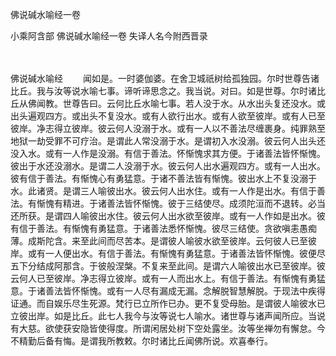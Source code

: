 佛说碱水喻经一卷


小乘阿含部
佛说碱水喻经一卷
失译人名今附西晋录


　　

佛说碱水喻经
　　闻如是。一时婆伽婆。在舍卫城祇树给孤独园。尔时世尊告诸比丘。我与汝等说水喻七事。谛听谛思念之。我当说。对曰。如是世尊。尔时诸比丘从佛闻教。世尊告曰。云何比丘水喻七事。若人没于水。从水出头复还没水。或出头遍观四方。或出头不复没水。或有人欲行出水。或有人欲至彼岸。或有人已至彼岸。净志得立彼岸。彼云何人没溺于水。或有一人以不善法尽缠裹身。纯罪熟至地狱一劫受罪不可疗治。是谓此人常没溺于水。是谓初入水没溺。彼云何人出头还没入水。或有一人作是没溺。有信于善法。怀惭愧求其方便。于诸善法皆怀惭愧。彼出于水还没溺水。是谓二人没溺于水。彼云何人出水遍观四方。或有一人出水。彼有信于善法。有惭愧心有勇猛意。于诸不善法皆有惭愧。彼出水上不复没溺于水。此诸贤。是谓三人喻彼出水。彼云何人出水住。或有一人作是出水。有信于善法。有惭愧有精进。于诸善法皆怀惭愧。彼于三结使尽。成须陀洹而不退转。必当还所获。是谓四人喻彼出水住。彼云何人出水欲至彼岸。或有一人作如是出水。彼有信于善法。有惭愧有勇猛意。于诸善法悉怀惭愧。彼尽三结使。贪欲嗔恚愚痴薄。成斯陀含。来至此间而尽苦本。是谓彼人喻彼水欲至彼岸。云何彼人已至彼岸。或有一人便出水。有信于善法。有惭愧有勇猛意。于诸善法皆怀惭愧。彼便尽五下分结成阿那含。于彼般涅槃。不复来至此间。是谓六人喻彼出水已至彼岸。彼云何人已至彼岸。净志得立彼岸。或有一人而出水上。有信于善法。有惭愧有勇猛意。于诸善法皆怀惭愧。或有一人尽有漏成无漏。念解脱智慧解脱。于现法中疾得证通。而自娱乐尽生死源。梵行已立所作已办。更不复受母胎。是谓彼人喻彼水已立彼出岸。如是比丘。此七人我今与汝等说七人喻水。诸世尊与诸声闻所应。当说有大慈。欲使获安隐皆使得度。所谓闲居处树下空处露坐。汝等坐禅勿有懈怠。今不精勤后备有悔。是谓我所教敕。尔时诸比丘闻佛所说。欢喜奉行。


